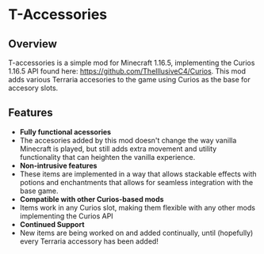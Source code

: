 # T-Accessories

## Overview

T-accessories is a simple mod for Minecraft 1.16.5, implementing the Curios 1.16.5 API found here: https://github.com/TheIllusiveC4/Curios. This mod adds various Terraria accesories to the game using Curios as the base for accesory slots.

## Features

* **Fully functional acessories** 
* The accesories added by this mod doesn't change the way vanilla Minecraft is played, but still adds extra movement and utility functionality that can heighten the vanilla experience.
* **Non-intrusive features** 
* These items are implemented in a way that allows stackable effects with potions and enchantments that allows for seamless integration with the base game.
* **Compatible with other Curios-based mods** 
* Items work in any Curios slot, making them flexible with any other mods implementing the Curios API
* **Continued Support** 
* New items are being worked on and added continually, until (hopefully) every Terraria accessory has been added!
